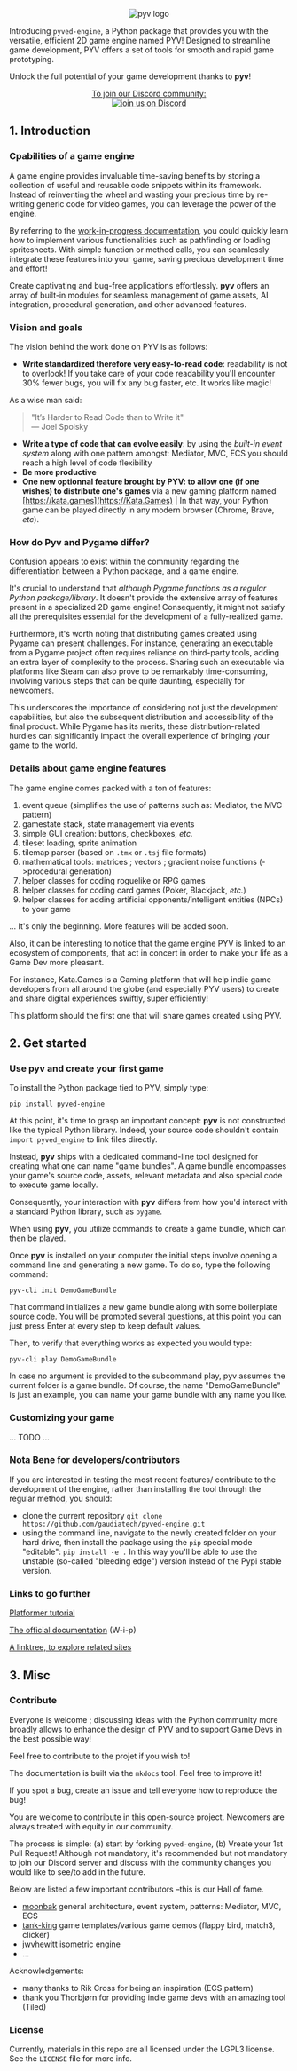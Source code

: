 <p align="center">
  <img src="https://www.gaudia-tech.com/mirror/pyv-logo.jpg" alt="pyv logo" />
</p>

Introducing `pyved-engine`, a Python package that provides you with
the versatile, efficient 2D game engine named PYV!
Designed to streamline game development, PYV offers a set of
tools for smooth and rapid game prototyping.

Unlock the full potential of your game development thanks to __pyv__!

<p align="center">
<a href="https://discord.gg/SHdJhcWvQD">
To join our Discord community:<br>
<img alt="join us on Discord" src="https://img.shields.io/discord/876813074894561300.svg?label=&logo=discord&logoColor=ffffff&color=7389D8&labelColor=6A7EC2">
</a>
</p>



## 1. Introduction

### Cpabilities of a game engine

A game engine provides invaluable time-saving benefits by storing a collection
of useful and reusable code snippets within its framework.
Instead of reinventing the wheel and wasting your precious time by re-writing
generic code for video games, you can leverage the power of the engine.

By referring to the
[work-in-progress documentation](https://gaudiatech.github.io/pyved-engine/), you
could quickly learn how to implement various functionalities such as pathfinding
or loading spritesheets. With simple function or method calls, you can seamlessly
integrate these features into your game, saving precious development time
and effort!

Create captivating and bug-free applications effortlessly. __pyv__ offers an
array of built-in modules for seamless management of game assets, AI integration,
procedural generation, and other advanced features.


### Vision and goals

The vision behind the work done on PYV is as follows:


* __Write standardized therefore very easy-to-read code__:
readability is not to overlook! If you take care of your code readability you'll
encounter 30% fewer bugs, you will fix any bug faster, etc. It works like magic!
 
As a wise man said:
> "It’s Harder to Read Code than to Write it"\
> — Joel Spolsky

* __Write a type of code that can evolve easily__: by using the *built-in event
system* along with one pattern amongst: Mediator, MVC, ECS you should reach
a high level of code flexibility
* __Be more productive__
* __One new optionnal feature brought by PYV: to allow one (if one wishes)
to distribute one's games__ via a new gaming platform named
[https://kata.games](https://Kata.Games) |
In that way, your Python game can be played directly 
in any modern browser (Chrome, Brave, *etc*).

### How do Pyv and Pygame differ?

Confusion appears to exist within the community regarding the differentiation
between a Python package, and a game engine.

It's crucial to understand that *although Pygame functions as a regular
Python package/library*.
It doesn't provide the extensive array of features present
in a specialized 2D game engine! Consequently, it might not satisfy all the
prerequisites essential for the development of a fully-realized game.

Furthermore, it's worth noting that distributing games created using Pygame
can present challenges. For instance, generating an executable from a Pygame
project often requires reliance on third-party tools, adding an extra layer
of complexity to the process. Sharing such an executable via platforms like
Steam can also prove to be remarkably time-consuming, involving various steps
that can be quite daunting, especially for newcomers.

This underscores the importance of considering not just the development
capabilities, but also the subsequent distribution and accessibility of the
final product. While Pygame has its merits, these distribution-related hurdles
can significantly impact the overall experience of bringing your game to 
the world.

### Details about game engine features

The game engine comes packed with a ton of features:

1. event queue (simplifies the use of patterns such as: Mediator, the MVC pattern)
2. gamestate stack, state management via events 
3. simple GUI creation: buttons, checkboxes, *etc.* 
4. tileset loading, sprite animation
5. tilemap parser (based on `.tmx` or `.tsj` file formats)
6. mathematical tools: matrices ; vectors ; gradient noise functions (->procedural generation)
7. helper classes for coding roguelike or RPG games
8. helper classes for coding card games (Poker, Blackjack, *etc.*)
9. helper classes for adding artificial opponents/intelligent entities (NPCs) to your game

... It's only the beginning. More features will be added soon.

Also, it can be interesting to notice that the game engine PYV
is linked to an ecosystem of components,
that act in concert in order to make your life as a Game Dev more pleasant.

For instance, Kata.Games is a Gaming platform that will help indie game
developers from all around the globe (and especially PYV users) to create
and share digital experiences swiftly, super efficiently!

This platform should the first one that will share games created using PYV.



## 2. Get started

### Use pyv and create your first game

To install the Python package tied to PYV, simply type:
```shell
pip install pyved-engine
```

At this point, it's time to grasp an important concept:
__pyv__ is not constructed like the typical Python library.
Indeed, your source code shouldn't contain `import pyved_engine`
to link files directly.

Instead, __pyv__ ships with a dedicated command-line tool designed
for creating what one can name "game bundles".
A game bundle encompasses your game's source code, assets, relevant
metadata and also special code to execute game locally.

Consequently, your interaction with __pyv__ differs from how
you'd interact with a standard Python library, such as `pygame`.

When using __pyv__, you utilize commands to create a game bundle,
which can then be played.

Once __pyv__ is installed on your computer the initial steps involve
opening a command line and generating a new game.
To do so, type the following command:

```shell
pyv-cli init DemoGameBundle
```
That command initializes a new game bundle along with some
boilerplate source code. You will be prompted several questions, at this point
you can just press Enter at every step to keep default values.

Then, to verify that everything works as expected you would type:
```shell
pyv-cli play DemoGameBundle
```
In case no argument is provided to the subcommand play,
pyv assumes the current folder is a game bundle.
Of course, the name "DemoGameBundle" is just an example, you can name your
game bundle with any name you like.

### Customizing your game

... TODO ...

### Nota Bene for developers/contributors

If you are interested in testing the most recent features/
contribute to the development of the engine, rather than
installing the tool through the regular method, you should:
- clone the current repository
`git clone https://github.com/gaudiatech/pyved-engine.git`
- using the command line, navigate to the newly created folder on your hard drive, then install the package using the `pip` special mode "editable":
`pip install -e .`
In this way you'll be able to use the unstable (so-called
"bleeding edge") version instead of the Pypi stable version.

### Links to go further

[Platformer tutorial](https://gaudiatech.github.io/pyved-engine/GameTutorials/Platformer/)

[The official documentation](https://gaudiatech.github.io/pyved-engine/) (W-i-p)

[A linktree, to explore related sites](https://linktr.ee/katagames)



## 3. Misc

### Contribute

Everyone is welcome ; discussing ideas with the Python community more broadly
allows to enhance the design of PYV and to support Game Devs in the best
possible way!


Feel free to contribute to the projet if you wish to!

The documentation is built via the `mkdocs` tool. Feel free to improve it!

If you spot a bug, create an issue and tell everyone how to reproduce the bug!


You are welcome to contribute in this open-source project.
Newcomers are always treated with equity in our community.

The process is simple:
(a) start by forking `pyved-engine`,
 (b) Vreate your 1st Pull Request! Although not mandatory,
it's recommended but not mandatory to join our Discord server and discuss with
the community changes you would like to see/to add in the future.

Below are listed a few important
contributors –this is our Hall of fame.
* [moonbak](https://github.com/wkta) general architecture, event system, patterns: Mediator, MVC, ECS
* [tank-king](https://github.com/tank-king) game templates/various game demos (flappy bird, match3, clicker)
* [jwvhewitt](https://github.com/jwvhewitt) isometric engine
* ...

Acknowledgements:

* many thanks to Rik Cross for being an inspiration (ECS pattern)
* thank you Thorbjørn for providing indie game devs with an amazing tool (Tiled)

### License
Currently, materials in this repo are all licensed under the LGPL3 license.
See the `LICENSE` file for more info.
